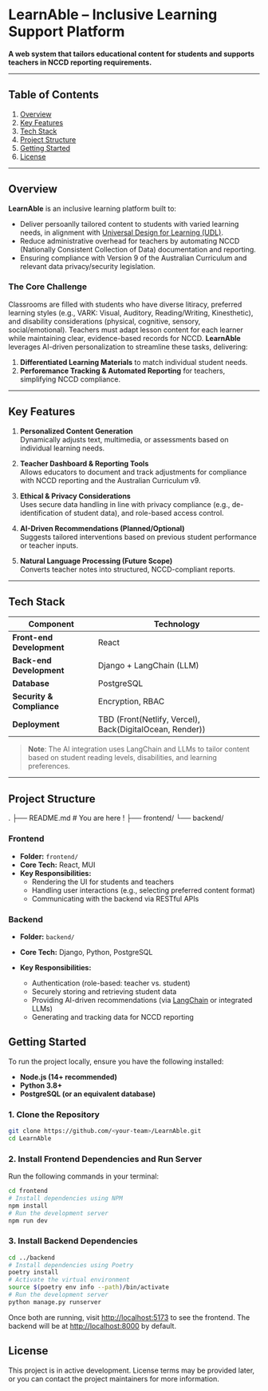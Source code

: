 # LearnAble – Inclusive Learning Support Platform

**A web system that tailors educational content for students and supports teachers in NCCD reporting requirements.**

---

## Table of Contents

1. [Overview](#overview)
2. [Key Features](#key-features)
3. [Tech Stack](#tech-stack)
4. [Project Structure](#project-structure)
5. [Getting Started](#getting-started)
6. [License](#license)

---

## Overview

**LearnAble** is an inclusive learning platform built to:

- Deliver persoanlly tailored content to students with varied learning needs, in alignment with [Universal Design for Learning (UDL)](https://udlguidelines.cast.org/).
- Reduce administrative overhead for teachers by automating NCCD (Nationally Consistent Collection of Data) documentation and reporting.
- Ensuring compliance with Version 9 of the Australian Curriculum and relevant data privacy/security legislation.

### The Core Challenge

Classrooms are filled with students who have diverse litiracy, preferred learning styles (e.g., VARK: Visual, Auditory, Reading/Writing, Kinesthetic), and disability considerations (physical, cognitive, sensory, social/emotional). Teachers must adapt lesson content for each learner while maintaining clear, evidence-based records for NCCD. **LearnAble** leverages AI-driven personalization to streamline these tasks, delivering:

1. **Differentiated Learning Materials** to match individual student needs.
2. **Perforemance Tracking & Automated Reporting** for teachers, simplifying NCCD compliance.

---

## Key Features

1. **Personalized Content Generation**  
   Dynamically adjusts text, multimedia, or assessments based on individual learning needs.

2. **Teacher Dashboard & Reporting Tools**  
   Allows educators to document and track adjustments for compliance with NCCD reporting and the Australian Curriculum v9.

3. **Ethical & Privacy Considerations**  
   Uses secure data handling in line with privacy compliance (e.g., de-identification of student data), and role-based access control.

4. **AI-Driven Recommendations (Planned/Optional)**  
   Suggests tailored interventions based on previous student performance or teacher inputs.

5. **Natural Language Processing (Future Scope)**  
   Converts teacher notes into structured, NCCD-compliant reports.

---

## Tech Stack

| Component                 | Technology                                               |
| ------------------------- | -------------------------------------------------------- |
| **Front-end Development** | React                                                    |
| **Back-end Development**  | Django + LangChain (LLM)                                 |
| **Database**              | PostgreSQL                                               |
| **Security & Compliance** | Encryption, RBAC                                         |
| **Deployment**            | TBD (Front(Netlify, Vercel), Back(DigitalOcean, Render)) |

> **Note**: The AI integration uses LangChain and LLMs to tailor content based on student reading levels, disabilities, and learning preferences.

---

## Project Structure

.
├── README.md # You are here !
├── frontend/
└── backend/

### Frontend

- **Folder:** `frontend/`
- **Core Tech:** React, MUI
- **Key Responsibilities:**
  - Rendering the UI for students and teachers
  - Handling user interactions (e.g., selecting preferred content format)
  - Communicating with the backend via RESTful APIs

### Backend

- **Folder:** `backend/`
- **Core Tech:** Django, Python, PostgreSQL
- **Key Responsibilities:**

  - Authentication (role-based: teacher vs. student)
  - Securely storing and retrieving student data
  - Providing AI-driven recommendations (via [LangChain](https://github.com/hwchase17/langchain) or integrated LLMs)
  - Generating and tracking data for NCCD reporting

## Getting Started

To run the project locally, ensure you have the following installed:

- **Node.js (14+ recommended)**
- **Python 3.8+**
- **PostgreSQL (or an equivalent database)**

### 1. Clone the Repository

```bash
git clone https://github.com/<your-team>/LearnAble.git
cd LearnAble
```

### 2. Install Frontend Dependencies and Run Server
Run the following commands in your terminal:

```bash
cd frontend
# Install dependencies using NPM
npm install
# Run the development server
npm run dev
```

### 3. Install Backend Dependencies
```bash
cd ../backend
# Install dependencies using Poetry
poetry install
# Activate the virtual environment
source $(poetry env info --path)/bin/activate
# Run the development server
python manage.py runserver
```

Once both are running, visit [http://localhost:5173](http://localhost:5173) to see the frontend. The backend will be at [http://localhost:8000](http://localhost:8000) by default.

## License
This project is in active development. License terms may be provided later, or you can contact the project maintainers for more information.
